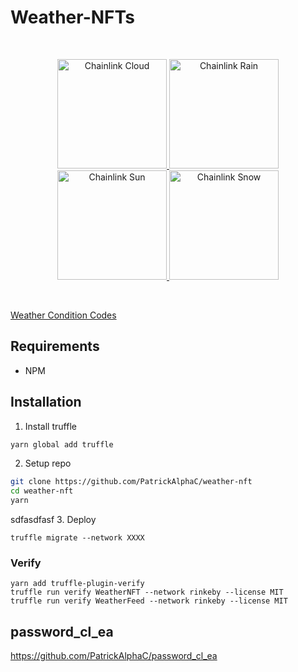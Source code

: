 # Weather-NFTs

<br/>
<p align="center">
<a href="https://chain.link" target="_blank">
<img src="https://raw.githubusercontent.com/PatrickAlphaC/weather-nft/main/weather-ipfs/img/cloud-chainlink.gif" width="175" alt="Chainlink Cloud">
<img src="https://raw.githubusercontent.com/PatrickAlphaC/weather-nft/main/weather-ipfs/img/rain-chainlink.gif" width="175" alt="Chainlink Rain">
<img src="https://raw.githubusercontent.com/PatrickAlphaC/weather-nft/main/weather-ipfs/img/sun-chainlink.gif" width="175" alt="Chainlink Sun">
<img src="https://raw.githubusercontent.com/PatrickAlphaC/weather-nft/main/weather-ipfs/img/snow-chainlink.gif" width="175" alt="Chainlink Snow">
</a>
</p>
<br/>

[Weather Condition Codes](https://openweathermap.org/weather-conditions)

## Requirements

- NPM

## Installation

1. Install truffle

```bash
yarn global add truffle
```

2. Setup repo

```bash
git clone https://github.com/PatrickAlphaC/weather-nft
cd weather-nft 
yarn
```

sdfasdfasf
3. Deploy

```
truffle migrate --network XXXX
```

### Verify


```
yarn add truffle-plugin-verify
truffle run verify WeatherNFT --network rinkeby --license MIT
truffle run verify WeatherFeed --network rinkeby --license MIT
```

## password_cl_ea

https://github.com/PatrickAlphaC/password_cl_ea


